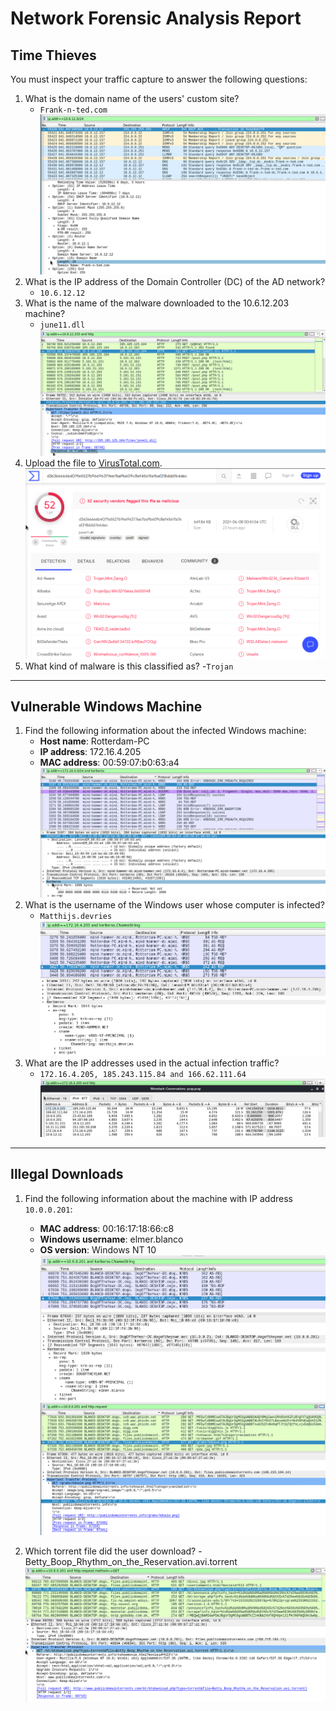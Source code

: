 # Network Forensic Analysis Report

## Time Thieves 
You must inspect your traffic capture to answer the following questions:

1. What is the domain name of the users' custom site?
    - `Frank-n-ted.com`
![TimeTheif1](/Images/TimeTheif1.png)
2. What is the IP address of the Domain Controller (DC) of the AD network?
    - `10.6.12.12`
3. What is the name of the malware downloaded to the 10.6.12.203 machine?
    - `june11.dll`
![TimeTheif2](/Images/TimeTheif2.png)
4. Upload the file to [VirusTotal.com](https://www.virustotal.com/gui/). 
![TimeTheif3](/Images/TimeTheif3.png)
5. What kind of malware is this classified as?
    -`Trojan`

---

## Vulnerable Windows Machine

1. Find the following information about the infected Windows machine:
    - **Host name**: Rotterdam-PC
    - **IP address**: 172.16.4.205
    - **MAC address**: 00:59:07:b0:63:a4
![VWM1](/Images/VWM1.png)
2. What is the username of the Windows user whose computer is infected?
    - `Matthijs.devries`
![VWM2](/Images/VWM2.png)
3. What are the IP addresses used in the actual infection traffic?
    - `172.16.4.205, 185.243.115.84 and 166.62.111.64`
![VWM3](/Images/VWM3.png)

---

## Illegal Downloads

1. Find the following information about the machine with IP address `10.0.0.201`:
    - **MAC address**: 00:16:17:18:66:c8
    - **Windows username**: elmer.blanco
    - **OS version**: Windows NT 10
![LD1](/Images/LD1.png)
![LD2](/Images/LD2.png)

2. Which torrent file did the user download?
    -Betty_Boop_Rhythm_on_the_Reservation.avi.torrent
![LD3](/Images/LD3.png)